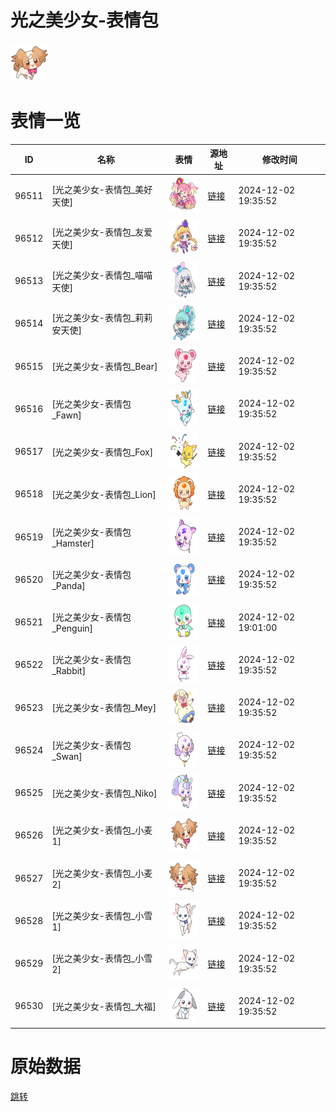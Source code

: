 # 光之美少女-表情包

<img src="./cover.png" height="60" alt="cover" />

# 表情一览

|ID|名称|表情|源地址|修改时间|
|----|----|----|----|----|
|96511|[光之美少女-表情包_美好天使]|<img src="./pic/096511_%5B光之美少女-表情包_美好天使%5D.png" height="60" alt="美好天使"/>|[链接](https://i0.hdslb.com/bfs/garb/5fe12e207f320fda94aa19e764507fffa03c36f4.png)|2024-12-02 19:35:52|
|96512|[光之美少女-表情包_友爱天使]|<img src="./pic/096512_%5B光之美少女-表情包_友爱天使%5D.png" height="60" alt="友爱天使"/>|[链接](https://i0.hdslb.com/bfs/garb/86a9d03e098daa507a29c804453130d5cb572b17.png)|2024-12-02 19:35:52|
|96513|[光之美少女-表情包_喵喵天使]|<img src="./pic/096513_%5B光之美少女-表情包_喵喵天使%5D.png" height="60" alt="喵喵天使"/>|[链接](https://i0.hdslb.com/bfs/garb/2dc14987a0bc638d57ad93a3aeedc9653dc808fb.png)|2024-12-02 19:35:52|
|96514|[光之美少女-表情包_莉莉安天使]|<img src="./pic/096514_%5B光之美少女-表情包_莉莉安天使%5D.png" height="60" alt="莉莉安天使"/>|[链接](https://i0.hdslb.com/bfs/garb/ad3584d69514f2b54447ad19826a2310d7b60780.png)|2024-12-02 19:35:52|
|96515|[光之美少女-表情包_Bear]|<img src="./pic/096515_%5B光之美少女-表情包_Bear%5D.png" height="60" alt="Bear"/>|[链接](https://i0.hdslb.com/bfs/garb/164ad13ce2be758fae6ac0be293b53fd39f537f1.png)|2024-12-02 19:35:52|
|96516|[光之美少女-表情包_Fawn]|<img src="./pic/096516_%5B光之美少女-表情包_Fawn%5D.png" height="60" alt="Fawn"/>|[链接](https://i0.hdslb.com/bfs/garb/5ec08cdc28efe2534b9f74948f2c158244b2697d.png)|2024-12-02 19:35:52|
|96517|[光之美少女-表情包_Fox]|<img src="./pic/096517_%5B光之美少女-表情包_Fox%5D.png" height="60" alt="Fox"/>|[链接](https://i0.hdslb.com/bfs/garb/f96fa6ee2f195d61ce946e388665c4049ca028dc.png)|2024-12-02 19:35:52|
|96518|[光之美少女-表情包_Lion]|<img src="./pic/096518_%5B光之美少女-表情包_Lion%5D.png" height="60" alt="Lion"/>|[链接](https://i0.hdslb.com/bfs/garb/67f065ffd6879b2ca9484dccb7ded6a9b80968c2.png)|2024-12-02 19:35:52|
|96519|[光之美少女-表情包_Hamster]|<img src="./pic/096519_%5B光之美少女-表情包_Hamster%5D.png" height="60" alt="Hamster"/>|[链接](https://i0.hdslb.com/bfs/garb/cd33b87e8d56c7b31f9bf7f1516b8d52ecdc1110.png)|2024-12-02 19:35:52|
|96520|[光之美少女-表情包_Panda]|<img src="./pic/096520_%5B光之美少女-表情包_Panda%5D.png" height="60" alt="Panda"/>|[链接](https://i0.hdslb.com/bfs/garb/eceafe5f65526655fd4bff3c772f5abe75561262.png)|2024-12-02 19:35:52|
|96521|[光之美少女-表情包_Penguin]|<img src="./pic/096521_%5B光之美少女-表情包_Penguin%5D.png" height="60" alt="Penguin"/>|[链接](https://i0.hdslb.com/bfs/garb/877a907d108af274ea7c41a51d7f8ef49c187eef.png)|2024-12-02 19:01:00|
|96522|[光之美少女-表情包_Rabbit]|<img src="./pic/096522_%5B光之美少女-表情包_Rabbit%5D.png" height="60" alt="Rabbit"/>|[链接](https://i0.hdslb.com/bfs/garb/ea1aa3d68935db6dd3eedaafc4e30e30bc1ea34f.png)|2024-12-02 19:35:52|
|96523|[光之美少女-表情包_Mey]|<img src="./pic/096523_%5B光之美少女-表情包_Mey%5D.png" height="60" alt="Mey"/>|[链接](https://i0.hdslb.com/bfs/garb/420c29ff149f1efbb0f82db1f8dc4782228c84af.png)|2024-12-02 19:35:52|
|96524|[光之美少女-表情包_Swan]|<img src="./pic/096524_%5B光之美少女-表情包_Swan%5D.png" height="60" alt="Swan"/>|[链接](https://i0.hdslb.com/bfs/garb/ab01ab41c80d2412b508a5fcccc7b5740341c305.png)|2024-12-02 19:35:52|
|96525|[光之美少女-表情包_Niko]|<img src="./pic/096525_%5B光之美少女-表情包_Niko%5D.png" height="60" alt="Niko"/>|[链接](https://i0.hdslb.com/bfs/garb/1b7bc767e7348e5bf7827699988c8f13072f56dc.png)|2024-12-02 19:35:52|
|96526|[光之美少女-表情包_小麦1]|<img src="./pic/096526_%5B光之美少女-表情包_小麦1%5D.png" height="60" alt="小麦1"/>|[链接](https://i0.hdslb.com/bfs/garb/item/e787840c113f8cf173e437488007781bc6cf78fa.png)|2024-12-02 19:35:52|
|96527|[光之美少女-表情包_小麦2]|<img src="./pic/096527_%5B光之美少女-表情包_小麦2%5D.png" height="60" alt="小麦2"/>|[链接](https://i0.hdslb.com/bfs/garb/item/511dd495bb0c26bfbc2ab0d774004cd49f78e309.png)|2024-12-02 19:35:52|
|96528|[光之美少女-表情包_小雪1]|<img src="./pic/096528_%5B光之美少女-表情包_小雪1%5D.png" height="60" alt="小雪1"/>|[链接](https://i0.hdslb.com/bfs/garb/7474370cdfdef081d501cbfb5ba3ced074ece250.png)|2024-12-02 19:35:52|
|96529|[光之美少女-表情包_小雪2]|<img src="./pic/096529_%5B光之美少女-表情包_小雪2%5D.png" height="60" alt="小雪2"/>|[链接](https://i0.hdslb.com/bfs/garb/cff6990f8060e21d8d1d43f5df00d34c0daa4a57.png)|2024-12-02 19:35:52|
|96530|[光之美少女-表情包_大福]|<img src="./pic/096530_%5B光之美少女-表情包_大福%5D.png" height="60" alt="大福"/>|[链接](https://i0.hdslb.com/bfs/garb/8c12d7b1b319df546c9de071d1496b27630fb677.png)|2024-12-02 19:35:52|

# 原始数据

[跳转](./raw.json)

